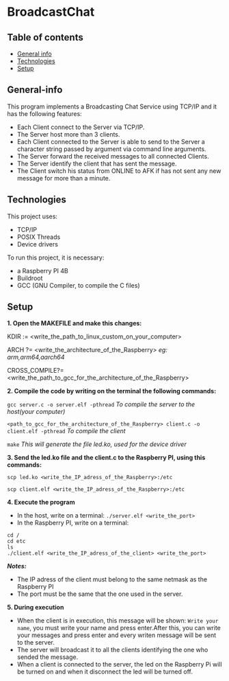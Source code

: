 # BroadcastChat

## Table of contents
* [General info](#general-info)
* [Technologies](#technologies)
* [Setup](#setup)


## General-info
This program implements a Broadcasting Chat Service using TCP/IP and it has the following features:

- Each Client connect to the Server via TCP/IP.
- The Server host more than 3 clients. 
- Each Client connected to the Server is able to send to the Server a character string passed by argument via command line arguments.
- The Server forward the received messages to all connected Clients.
- The Server identify the client that has sent the message.
- The Client switch his status from ONLINE to AFK if has not sent any new message for more than a minute.

## Technologies
This project uses:
- TCP/IP
- POSIX Threads
- Device drivers

To run this project, it is necessary:
- a Raspberry PI 4B
- Buildroot
- GCC (GNU Compiler, to compile the C files)

## Setup
**1. Open the MAKEFILE and make this changes:**

KDIR := <write_the_path_to_linux_custom_on_your_computer>

ARCH ?= <write_the_architecture_of_the_Raspberry>  _eg: arm,arm64,aarch64_

CROSS_COMPILE?= <write_the_path_to_gcc_for_the_architecture_of_the_Raspberry>

**2. Compile the code by writing on the terminal the following commands:**

  `gcc server.c -o server.elf -pthread` _To compile the server to the host(your computer)_ 

  `<path_to_gcc_for_the_architecture_of_the_Raspberry> client.c -o client.elf -pthread` _To compile the client_ 

  `make` _This will generate the file led.ko, used for the device driver_

**3. Send the led.ko file and the client.c to the Raspberry PI, using this commands:**

  `scp led.ko <write_the_IP_adress_of_the_Raspberry>:/etc`
  
  `scp client.elf <write_the_IP_adress_of_the_Raspberry>:/etc`

**4. Execute the program**

- In the host, write on a terminal:
`./server.elf <write_the_port>`
- In the Raspberry PI, write on a terminal:
```
cd /
cd etc
ls
./client.elf <write_the_IP_adress_of_the_client> <write_the_port> 
```
**_Notes:_** 
- The IP adress of the client must belong to the same netmask as the Raspberry PI
- The port must be the same that the one used in the server.

**5. During execution**

- When the client is in execution, this message will be shown: `Write your name`, you must write your name and press enter.After this, you can write your messages and press enter and every writen message will be sent to the server.
- The server will broadcast it to all the clients identifying the one who sended the message.
- When a client is connected to the server, the led on the Raspberry Pi will be turned on and when it disconnect the led will be turned off.





